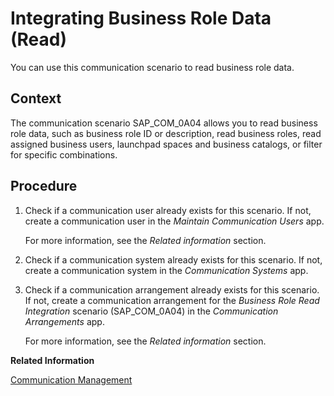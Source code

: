 <!-- loio1ba3bffe9f1844c4a76e487a715028ac -->

# Integrating Business Role Data \(Read\)

You can use this communication scenario to read business role data.



<a name="loio1ba3bffe9f1844c4a76e487a715028ac__BusinessRoleReadIntegration_context"/>

## Context

The communication scenario SAP\_COM\_0A04 allows you to read business role data, such as business role ID or description, read business roles, read assigned business users, launchpad spaces and business catalogs, or filter for specific combinations.



<a name="loio1ba3bffe9f1844c4a76e487a715028ac__BusinessRoleReadIntegration_steps"/>

## Procedure

1.  Check if a communication user already exists for this scenario. If not, create a communication user in the *Maintain Communication Users* app.

    For more information, see the *Related information* section.

2.  Check if a communication system already exists for this scenario. If not, create a communication system in the *Communication Systems* app.

3.  Check if a communication arrangement already exists for this scenario. If not, create a communication arrangement for the *Business Role Read Integration* scenario \(SAP\_COM\_0A04\) in the *Communication Arrangements* app.

    For more information, see the *Related information* section.


**Related Information**  


[Communication Management](../50-administration-and-ops/communication-management-2e84a10.md "The communication management apps allow you to integrate your system or solution with other systems to enable data exchange.")

